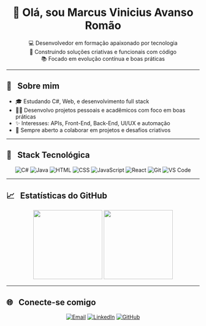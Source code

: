 <!-- Banner ou destaque -->
<h1 align="center">👋 Olá, sou Marcus Vinicius Avanso Romão</h1>

<p align="center">
  💻 Desenvolvedor em formação apaixonado por tecnologia<br>
  🚀 Construindo soluções criativas e funcionais com código<br>
  📚 Focado em evolução contínua e boas práticas
</p>

---

## 🧠 &nbsp; Sobre mim

- 🎓 Estudando C#, Web, e desenvolvimento full stack
- 👨‍💻 Desenvolvo projetos pessoais e acadêmicos com foco em boas práticas
- ✨ Interesses: APIs, Front-End, Back-End, UI/UX e automação
- 🤝 Sempre aberto a colaborar em projetos e desafios criativos

---

## 🚀 &nbsp; Stack Tecnológica

<div align="center">

![C#](https://img.shields.io/badge/C%23-5C2D91?style=for-the-badge&logo=c-sharp&logoColor=white)
![Java](https://img.shields.io/badge/Java-ED8B00?style=for-the-badge&logo=java&logoColor=white)
![HTML](https://img.shields.io/badge/HTML5-E34F26?style=for-the-badge&logo=html5&logoColor=white)
![CSS](https://img.shields.io/badge/CSS3-1572B6?style=for-the-badge&logo=css3&logoColor=white)
![JavaScript](https://img.shields.io/badge/JavaScript-F7DF1E?style=for-the-badge&logo=javascript&logoColor=black)
![React](https://img.shields.io/badge/React-20232A?style=for-the-badge&logo=react&logoColor=61DAFB)
![Git](https://img.shields.io/badge/Git-F05032?style=for-the-badge&logo=git&logoColor=white)
![VS Code](https://img.shields.io/badge/VS%20Code-0078d7?style=for-the-badge&logo=visual-studio-code&logoColor=white)

</div>


---

## 📈 &nbsp; Estatísticas do GitHub

<div align="center">

<img height="180em" src="https://github-readme-stats.vercel.app/api?username=Marcusvn2006&show_icons=true&theme=radical&count_private=true" />

<img height="180em" src="https://github-readme-stats.vercel.app/api/top-langs/?username=Marcusvn2006&layout=compact&theme=radical&langs_count=6" />

</div>

---

## 🌐 &nbsp; Conecte-se comigo

<div align="center">

[![Email](https://img.shields.io/badge/Gmail-D14836?style=for-the-badge&logo=gmail&logoColor=white)](mailto:marcusavanso06@gmail.com)
[![LinkedIn](https://img.shields.io/badge/LinkedIn-0077B5?style=for-the-badge&logo=linkedin&logoColor=white)](https://www.linkedin.com/in/marcusavanso06)
[![GitHub](https://img.shields.io/badge/GitHub-181717?style=for-the-badge&logo=github&logoColor=white)](https://github.com/Marcusvn2006)

</div>

